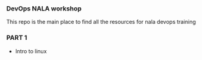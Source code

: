 ### DevOps NALA workshop

This repo is the main place to find all the resources for nala devops training

### PART 1

- Intro to linux

